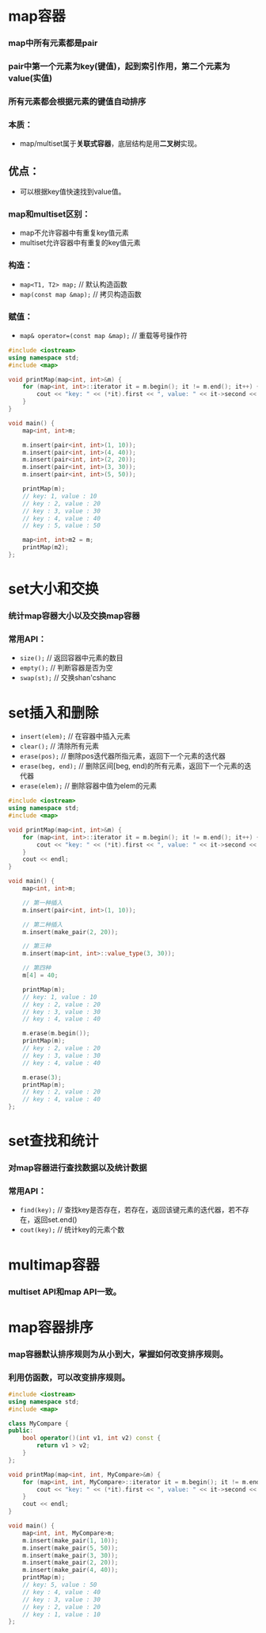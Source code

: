 # map容器
### map中所有元素都是pair
### pair中第一个元素为key(键值)，起到索引作用，第二个元素为value(实值)
### 所有元素都会根据元素的键值自动排序

### 本质：
*  map/multiset属于**关联式容器**，底层结构是用**二叉树**实现。

## 优点：
* 可以根据key值快速找到value值。

### map和multiset区别：
* map不允许容器中有重复key值元素
* multiset允许容器中有重复的key值元素

### 构造：
* `map<T1, T2> map;` // 默认构造函数
* `map(const map &map);` // 拷贝构造函数
### 赋值：
* `map& operator=(const map &map);` // 重载等号操作符

```cpp
#include <iostream>
using namespace std;
#include <map>

void printMap(map<int, int>&m) {
	for (map<int, int>::iterator it = m.begin(); it != m.end(); it++) {
		cout << "key: " << (*it).first << ", value: " << it->second << endl;
	}
}

void main() {
	map<int, int>m;

	m.insert(pair<int, int>(1, 10));
	m.insert(pair<int, int>(4, 40));
	m.insert(pair<int, int>(2, 20));
	m.insert(pair<int, int>(3, 30));
	m.insert(pair<int, int>(5, 50));

	printMap(m);
	// key: 1, value : 10
	// key : 2, value : 20
	// key : 3, value : 30
	// key : 4, value : 40
	// key : 5, value : 50

	map<int, int>m2 = m;
	printMap(m2);
};
```

# set大小和交换
### 统计map容器大小以及交换map容器

### 常用API：
* `size();` // 返回容器中元素的数目
* `empty();` // 判断容器是否为空
* `swap(st);` // 交换shan'cshanc

# set插入和删除
* `insert(elem);` // 在容器中插入元素
* `clear();` // 清除所有元素
* `erase(pos);` // 删除pos迭代器所指元素，返回下一个元素的迭代器
* `erase(beg, end);` // 删除区间[beg, end)的所有元素，返回下一个元素的迭代器
* `erase(elem);` // 删除容器中值为elem的元素

```cpp
#include <iostream>
using namespace std;
#include <map>

void printMap(map<int, int>&m) {
	for (map<int, int>::iterator it = m.begin(); it != m.end(); it++) {
		cout << "key: " << (*it).first << ", value: " << it->second << endl;
	}
	cout << endl;
}

void main() {
	map<int, int>m;

	// 第一种插入
	m.insert(pair<int, int>(1, 10));

	// 第二种插入
	m.insert(make_pair(2, 20));

	// 第三种
	m.insert(map<int, int>::value_type(3, 30));

	// 第四种
	m[4] = 40;

	printMap(m);
	// key: 1, value : 10
	// key : 2, value : 20
	// key : 3, value : 30
	// key : 4, value : 40

	m.erase(m.begin());
	printMap(m);
	// key : 2, value : 20
	// key : 3, value : 30
	// key : 4, value : 40

	m.erase(3);
	printMap(m);
	// key : 2, value : 20
	// key : 4, value : 40
};
```

# set查找和统计
### 对map容器进行查找数据以及统计数据

### 常用API：
* `find(key);` // 查找key是否存在，若存在，返回该键元素的迭代器，若不存在，返回set.end()
* `cout(key);` // 统计key的元素个数

# multimap容器
### multiset API和map API一致。

# map容器排序
### map容器默认排序规则为从小到大，掌握如何改变排序规则。
### 利用仿函数，可以改变排序规则。

```cpp
#include <iostream>
using namespace std;
#include <map>

class MyCompare {
public:
	bool operator()(int v1, int v2) const {
		return v1 > v2;
	}
};

void printMap(map<int, int, MyCompare>&m) {
	for (map<int, int, MyCompare>::iterator it = m.begin(); it != m.end(); it++) {
		cout << "key: " << (*it).first << ", value: " << it->second << endl;
	}
	cout << endl;
}

void main() {
	map<int, int, MyCompare>m;
	m.insert(make_pair(1, 10));
	m.insert(make_pair(5, 50));
	m.insert(make_pair(3, 30));
	m.insert(make_pair(2, 20));
	m.insert(make_pair(4, 40));
	printMap(m);
	// key: 5, value : 50
	// key : 4, value : 40
	// key : 3, value : 30
	// key : 2, value : 20
	// key : 1, value : 10
};
```